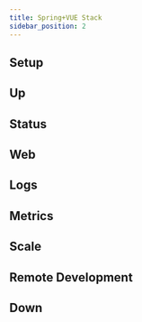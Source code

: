 ```yaml
---
title: Spring+VUE Stack
sidebar_position: 2
---
```


## Setup

## Up

## Status

## Web

## Logs

## Metrics

## Scale

## Remote Development

## Down
